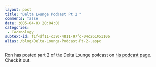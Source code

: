 ```yaml
---
layout: post
title: "Delta Lounge Podcast Pt 2 "
comments: false
date: 2005-04-03 20:04:00
categories:
 - Technology
subtext-id: f1f4df11-c391-4811-97fc-04c261051106
alias: /blog/Delta-Lounge-Podcast-Pt-2-.aspx
---
```



Ron has posted part 2 of the Delta Lounge podcast on [his podcast page](http://www.ronjacobs.com/podcast/default.htm). Check it out.
